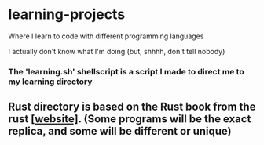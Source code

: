 # learning-projects
Where I learn to code with different programming languages

I actually don't know what I'm doing (but, shhhh, don't tell nobody)

### The 'learning.sh' shellscript is a script I made to direct me to my learning directory
## Rust directory is based on the Rust book from the rust [[website]](https://rust-lang.org ). (Some programs will be the exact replica, and some will be different or unique)

